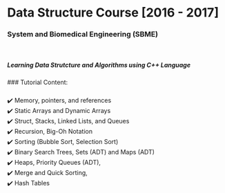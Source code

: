 # Data Structure Course [2016 - 2017]
### System and Biomedical Engineering (SBME) 
<br>
<h5> Learning Data Strutcture and Algorithms using C++ Language
</h5>
### Tutorial Content:

#####
:heavy_check_mark:  Memory, pointers, and references <br>
:heavy_check_mark:  Static Arrays and Dynamic Arrays <br>
:heavy_check_mark:  Struct, Stacks, Linked Lists, and Queues <br>
:heavy_check_mark:  Recursion, Big-Oh Notation <br>
:heavy_check_mark:  Sorting (Bubble Sort, Selection Sort) <br>
:heavy_check_mark:  Binary Search Trees, Sets (ADT) and Maps (ADT) <br>
:heavy_check_mark:  Heaps, Priority Queues (ADT), 
<br>:heavy_check_mark:  Merge and Quick Sorting,
<br>:heavy_check_mark:  Hash Tables
         
         
